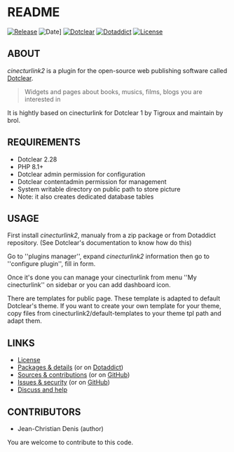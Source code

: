 # README

[![Release](https://img.shields.io/badge/release-2.3-a2cbe9.svg)](https://git.dotclear.watch/JcDenis/cinecturlink2/releases)
![Date](https://img.shields.io/badge/date-2023.10.23-c44d58.svg)]
[![Dotclear](https://img.shields.io/badge/dotclear-v2.28-137bbb.svg)](https://fr.dotclear.org/download)
[![Dotaddict](https://img.shields.io/badge/dotaddict-official-9ac123.svg)](https://plugins.dotaddict.org/dc2/details/cinecturlink2)
[![License](https://img.shields.io/badge/license-GPL--2.0-ececec.svg)](https://git.dotclear.watch/JcDenis/cinecturlink2/src/branch/master/LICENSE)

## ABOUT

_cinecturlink2_ is a plugin for the open-source web publishing software called [Dotclear](https://www.dotclear.org).

> Widgets and pages about books, musics, films, blogs you are interested in

It is hightly based on cinecturlink for Dotclear 1 by Tigroux and maintain by brol.

## REQUIREMENTS

* Dotclear 2.28
* PHP 8.1+
* Dotclear admin permission for configuration
* Dotclear contentadmin permission for management
* System writable directory on public path to store picture
* Note: it also creates dedicated database tables

## USAGE

First install _cinecturlink2_, manualy from a zip package or from 
Dotaddict repository. (See Dotclear's documentation to know how do this)

Go to ''plugins manager'', expand _cinecturlink2_ information then 
go to ''configure plugin'', fill in form.

Once it's done you can manage your cinecturlink from menu 
''My cinecturlink'' on sidebar or you can add dashboard icon.

There are templates for public page. These template is adapted to 
default Dotclear's theme. If you want to create your own template 
for your theme, copy files from cinecturlink2/default-templates 
to your theme tpl path and adapt them.

## LINKS

* [License](https://git.dotclear.watch/JcDenis/cinecturlink2/src/branch/master/LICENSE)
* [Packages & details](https://git.dotclear.watch/JcDenis/cinecturlink2/releases) (or on [Dotaddict](https://plugins.dotaddict.org/dc2/details/cinecturlink2))
* [Sources & contributions](https://git.dotclear.watch/JcDenis/cinecturlink2) (or on [GitHub](https://github.com/JcDenis/cinecturlink2))
* [Issues & security](https://git.dotclear.watch/JcDenis/cinecturlink2/issues) (or on [GitHub](https://github.com/JcDenis/cinecturlink2/issues))
* [Discuss and help](https://forum.dotclear.org/viewtopic.php?id=40893)

## CONTRIBUTORS

* Jean-Christian Denis (author)

You are welcome to contribute to this code.
